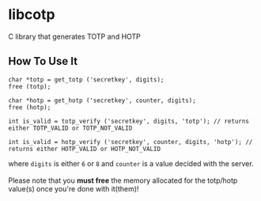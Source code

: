 # libcotp
C library that generates TOTP and HOTP

How To Use It
-------------

```
char *totp = get_totp ('secretkey', digits);
free (totp);

char *hotp = get_hotp ('secretkey', counter, digits);
free (hotp);

int is_valid = totp_verify ('secretkey', digits, 'totp'); // returns either TOTP_VALID or TOTP_NOT_VALID

int is_valid = hotp_verify ('secretkey', counter, digits, 'hotp'); // returns either HOTP_VALID or HOTP_NOT_VALID
```

where ```digits``` is either ```6``` or ```8``` and ```counter``` is a value decided with the server. 
<br><br>Please note that you **must free** the memory allocated for the totp/hotp value(s) once you're done with it(them)!
